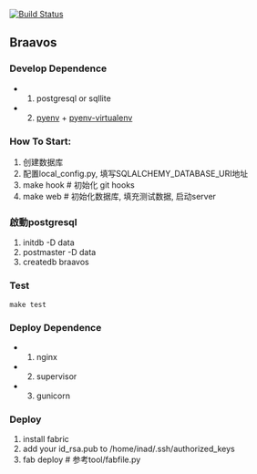 [![Build Status](http://ci.inad.com/github.com/borngods/braavos/status.svg?branch=master)](http://ci.inad.com/github.com/borngods/braavos)

## Braavos

### Develop Dependence

- 1. postgresql or sqllite
- 2. [pyenv](https://github.com/yyuu/pyenv) + [pyenv-virtualenv](https://github.com/yyuu/pyenv-virtualenv)

### How To Start:

  1. 创建数据库
  2. 配置local_config.py, 填写SQLALCHEMY_DATABASE_URI地址
  3. make hook  # 初始化 git hooks
  4. make web  # 初始化数据库, 填充测试数据, 启动server 

### 啟動postgresql

1. initdb -D data
2. postmaster -D data
3. createdb braavos


### Test

    make test

### Deploy Dependence

- 1. nginx
- 2. supervisor
- 3. gunicorn

### Deploy

  1. install fabric
  2. add your id_rsa.pub to /home/inad/.ssh/authorized_keys
  3. fab deploy # 参考tool/fabfile.py
